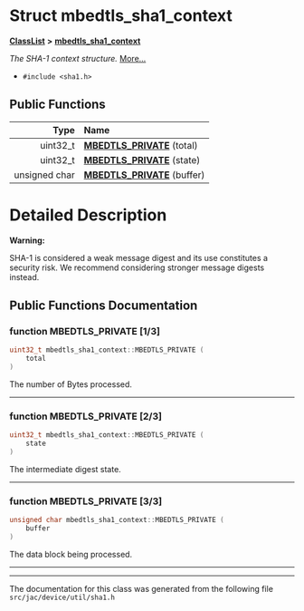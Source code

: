 

# Struct mbedtls\_sha1\_context



[**ClassList**](annotated.md) **>** [**mbedtls\_sha1\_context**](structmbedtls__sha1__context.md)



_The SHA-1 context structure._ [More...](#detailed-description)

* `#include <sha1.h>`





































## Public Functions

| Type | Name |
| ---: | :--- |
|  uint32\_t | [**MBEDTLS\_PRIVATE**](#function-mbedtls_private-13) (total) <br> |
|  uint32\_t | [**MBEDTLS\_PRIVATE**](#function-mbedtls_private-23) (state) <br> |
|  unsigned char | [**MBEDTLS\_PRIVATE**](#function-mbedtls_private-33) (buffer) <br> |




























# Detailed Description




**Warning:**

SHA-1 is considered a weak message digest and its use constitutes a security risk. We recommend considering stronger message digests instead. 





    
## Public Functions Documentation




### function MBEDTLS\_PRIVATE [1/3]


```C++
uint32_t mbedtls_sha1_context::MBEDTLS_PRIVATE (
    total
) 
```



The number of Bytes processed. 
 


        

<hr>



### function MBEDTLS\_PRIVATE [2/3]


```C++
uint32_t mbedtls_sha1_context::MBEDTLS_PRIVATE (
    state
) 
```



The intermediate digest state. 
 


        

<hr>



### function MBEDTLS\_PRIVATE [3/3]


```C++
unsigned char mbedtls_sha1_context::MBEDTLS_PRIVATE (
    buffer
) 
```



The data block being processed. 


        

<hr>

------------------------------
The documentation for this class was generated from the following file `src/jac/device/util/sha1.h`

